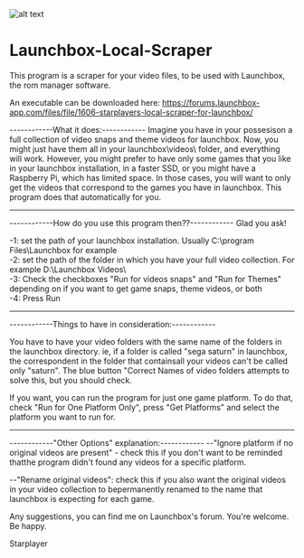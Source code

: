 ![alt text](https://forums.launchbox-app.com/uploads/monthly_2019_02/llst.png.47899c48356d3b7b33c697b91efda3a2.png)

# Launchbox-Local-Scraper

 This program is a scraper for your video files, to be used with Launchbox, the rom manager software.
 
 An executable can be downloaded here: https://forums.launchbox-app.com/files/file/1606-starplayers-local-scraper-for-launchbox/
 
  ------------What it does:------------
Imagine you have in your possesison a full collection of video snaps and theme videos for launchbox.
Now, you might just have them all in your launchbox\videos\ folder, and everything will work.
However, you might prefer to have only some games that you like in your launchbox installation, in a faster SSD, or you might have a Raspberry Pi, which has limited space.
In those cases, you will want to only get the videos that correspond to the games you have in launchbox.
This program does that automatically for you.

-----------------------------------------------------------------------------------------------------------

------------How do you use this program then??------------
Glad you ask!

-1: set the path of your launchbox installation. Usually C:\program Files\Launchbox for example  
-2: set the path of the folder in which you have your full video collection. For example D:\Launchbox Videos\  
-3: Check the checkboxes "Run for videos snaps" and "Run for Themes" depending on if you want to get game snaps, theme videos, or both  
-4: Press Run  

-----------------------------------------------------------------------------------------------------------

------------Things to have in consideration:------------

You have to have your video folders with the same name of the folders in the launchbox directory.
ie, if a folder is called "sega saturn" in launchbox, the correspondent in the folder that containsall your videos can't be called only "saturn".
The blue button "Correct Names of video folders attempts to solve this, but you should check.

If you want, you can run the program for just one game platform.
To do that, check "Run for One Platform Only", press "Get Platforms" and select the platform you want to run for.

-----------------------------------------------------------------------------------------------------------

------------"Other Options" explanation:------------
--"Ignore platform if no original videos are present" - check this if you don't want to be reminded thatthe program didn't found any videos for a specific platform.

--"Rename original videos": check this if you also want the original videos in your video collection to bepermanently renamed to the name that launchbox is expecting for each game.

Any suggestions, you can find me on Launchbox's forum.
You're welcome. Be happy.

Starplayer 
